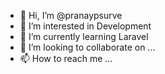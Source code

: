 - 👋 Hi, I’m @pranaypsurve
- 👀 I’m interested in Development
- 🌱 I’m currently learning Laravel
- 💞️ I’m looking to collaborate on ...
- 📫 How to reach me ...

<!---
pranaypsurve/pranaypsurve is a ✨ special ✨ repository because its `README.md` (this file) appears on your GitHub profile.
You can click the Preview link to take a look at your changes.
--->
